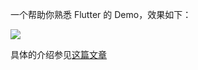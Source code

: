 一个帮助你熟悉 Flutter 的 Demo，效果如下：

![](https://i.loli.net/2018/12/06/5c0942827e463.gif)

具体的介绍参见[这篇文章](https://limboy.me/tech/2018/12/07/flutter-demo.html)
